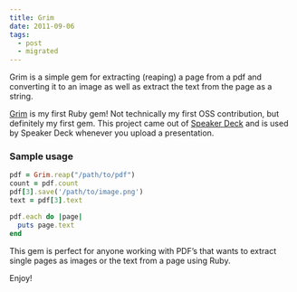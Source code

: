 ```yaml
---
title: Grim
date: 2011-09-06
tags:
  - post
  - migrated
---
```


Grim is a simple gem for extracting (reaping) a page from a pdf and converting it to an image as well as extract the text from the page as a string.

[Grim](https://github.com/jonmagic/grim) is my first Ruby gem! Not technically my first OSS contribution, but definitely my first gem. This project came out of [Speaker Deck](http://speakerdeck.com) and is used by Speaker Deck whenever you upload a presentation.

### Sample usage

```ruby
pdf = Grim.reap("/path/to/pdf")
count = pdf.count
pdf[3].save('/path/to/image.png')
text = pdf[3].text

pdf.each do |page|
  puts page.text
end
```

This gem is perfect for anyone working with PDF’s that wants to extract single pages as images or the text from a page using Ruby.

Enjoy!
